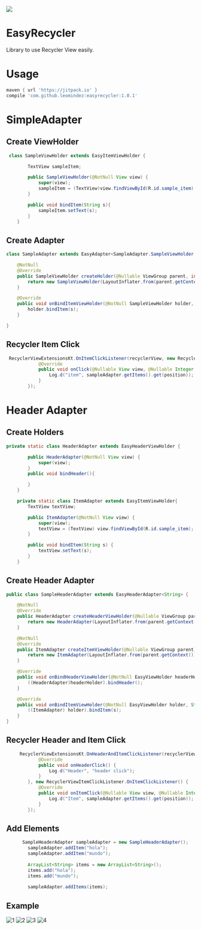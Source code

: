 [![](https://jitpack.io/v/leomindez/easyrecycler.svg)](https://jitpack.io/#leomindez/easyrecycler)
# EasyRecycler
Library to use Recycler View easily. 
# Usage

```gradle		
maven { url 'https://jitpack.io' }
compile 'com.github.leomindez:easyrecycler:1.0.1'
```

# SimpleAdapter
## Create ViewHolder 

```java
 class SampleViewHolder extends EasyItemViewHolder {

        TextView sampleItem;

        public SampleViewHolder(@NotNull View view) {
            super(view);
            sampleItem = (TextView)view.findViewById(R.id.sample_item);
        }

        public void bindItem(String s){
            sampleItem.setText(s);
        }
    }
```
## Create Adapter 

```java
class SampleAdapter extends EasyAdapter<SampleAdapter.SampleViewHolder, String> {

    @NotNull
    @Override
    public SampleViewHolder createHolder(@Nullable ViewGroup parent, int viewType) {
        return new SampleViewHolder(LayoutInflater.from(parent.getContext()).inflate(R.layout.sample_item_layout,parent,false));
    }

    @Override
    public void onBindItemViewHolder(@NotNull SampleViewHolder holder, String s, int position) {
        holder.bindItem(s);
    }

}
```

## Recycler Item Click
```java
 RecyclerViewExtensionsKt.OnItemClickListener(recyclerView, new RecyclerViewItemClickListener.OnItemClickListener() {
            @Override
            public void onClick(@Nullable View view, @Nullable Integer position) {
                Log.d("item", sampleAdapter.getItems().get(position));
            }
        });
```
# Header Adapter
## Create Holders
``` java
private static class HeaderAdapter extends EasyHeaderViewHolder {

        public HeaderAdapter(@NotNull View view) {
            super(view);
        }
        public void bindHeader(){

        }
    }

    private static class ItemAdapter extends EasyItemViewHolder{
        TextView textView;

        public ItemAdapter(@NotNull View view) {
            super(view);
            textView = (TextView) view.findViewById(R.id.sample_item);
        }

        public void bindItem(String s) {
            textView.setText(s);
        }
    }
```

## Create Header Adapter 
```java
public class SampleHeaderAdapter extends EasyHeaderAdapter<String> {

    @NotNull
    @Override
    public HeaderAdapter createHeaderViewHolder(@Nullable ViewGroup parent) {
        return new HeaderAdapter(LayoutInflater.from(parent.getContext()).inflate(R.layout.header_layout,parent,false));
    }

    @NotNull
    @Override
    public ItemAdapter createItemViewHolder(@Nullable ViewGroup parent) {
        return new ItemAdapter(LayoutInflater.from(parent.getContext()).inflate(R.layout.sample_item_layout,parent,false));
    }

    @Override
    public void onBindHeaderViewHolder(@NotNull EasyViewHolder headerHolder) {
        ((HeaderAdapter)headerHolder).bindHeader();
    }

    @Override
    public void onBindItemViewHolder(@NotNull EasyViewHolder holder, String s, int position) {
        ((ItemAdapter) holder).bindItem(s);
    }
}
```
## Recycler Header and Item Click
```java
     RecyclerViewExtensionsKt.OnHeaderAndItemClickListener(recyclerView, new RecyclerViewHeaderClickListener.OnHeaderClickListener() {
            @Override
            public void onHeaderClick() {
                Log.d("Header", "header click");
            }
        }, new RecyclerViewItemClickListener.OnItemClickListener() {
            @Override
            public void onItemClick(@Nullable View view, @Nullable Integer position) {
                Log.d("Item", sampleAdapter.getItems().get(position));
            }
        });
```
## Add Elements 
```java
      SampleHeaderAdapter sampleAdapter = new SampleHeaderAdapter();
        sampleAdapter.addItem("hola");
        sampleAdapter.addItem("mundo");
        
        ArrayList<String> items = new ArrayList<String>();
        items.add("hola");
        items.add("mundo");
        
        sampleAdapter.addItems(items);
 ```
## Example
 ![1](https://github.com/BraulioMendez/EasyRecycler/blob/master/art/1.png "Recycler View With Header")  ![2](https://github.com/BraulioMendez/EasyRecycler/blob/master/art/2.png)  ![3](https://github.com/BraulioMendez/EasyRecycler/blob/master/art/3.png)  ![4](https://github.com/BraulioMendez/EasyRecycler/blob/master/art/4.png)  




